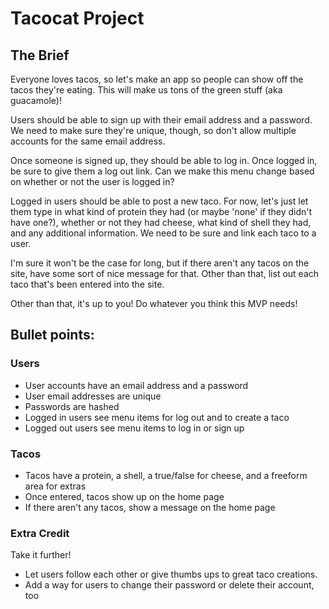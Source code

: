 # Tacocat Project

## The Brief

Everyone loves tacos, so let's make an app so people can show off the tacos they're eating. This will make us tons of the green stuff (aka guacamole)!

Users should be able to sign up with their email address and a password. We need to make sure they're unique, though, so don't allow multiple accounts for the same email address.

Once someone is signed up, they should be able to log in. Once logged in, be sure to give them a log out link. Can we make this menu change based on whether or not the user is logged in?

Logged in users should be able to post a new taco. For now, let's just let them type in what kind of protein they had (or maybe 'none' if they didn't have one?), whether or not they had cheese, what kind of shell they had, and any additional information. We need to be sure and link each taco to a user.

I'm sure it won't be the case for long, but if there aren't any tacos on the site, have some sort of nice message for that. Other than that, list out each taco that's been entered into the site.

Other than that, it's up to you! Do whatever you think this MVP needs!

## Bullet points:

### Users

* User accounts have an email address and a password
* User email addresses are unique
* Passwords are hashed
* Logged in users see menu items for log out and to create a taco
* Logged out users see menu items to log in or sign up

### Tacos

* Tacos have a protein, a shell, a true/false for cheese, and a freeform area for extras
* Once entered, tacos show up on the home page
* If there aren't any tacos, show a message on the home page

### Extra Credit

Take it further!

* Let users follow each other or give thumbs ups to great taco creations.
* Add a way for users to change their password or delete their account, too
